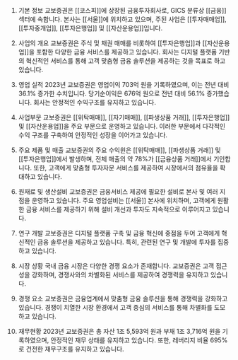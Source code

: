 1. 기본 정보
교보증권은 [[코스피]]에 상장된 금융투자회사로, GICS 분류상 [[금융]] 섹터에 속합니다. 본사는 [[서울]]에 위치하고 있으며, 주된 사업은 [[투자매매업]], [[투자중개업]], [[투자은행업]] 및 [[자산운용업]]입니다.

2. 사업의 개요
교보증권은 주식 및 채권 매매를 비롯하여 [[투자은행업]]과 [[자산운용업]]을 포함한 다양한 금융 서비스를 제공하고 있습니다. 회사는 디지털 플랫폼 기반의 혁신적인 서비스를 통해 고객 맞춤형 금융 솔루션을 제공하는 것을 목표로 하고 있습니다.

3. 영업 실적
2023년 교보증권은 영업이익 703억 원을 기록하였으며, 이는 전년 대비 36.1% 증가한 수치입니다. 당기순이익은 676억 원으로 전년 대비 56.1% 증가했습니다. 회사는 안정적인 수익구조를 유지하고 있습니다.

4. 사업부문
교보증권은 [[위탁매매]], [[자기매매]], [[파생상품 거래]], [[투자은행업]] 및 [[자산운용업]]을 주요 부문으로 운영하고 있습니다. 이러한 부문에서 다각적인 수익 구조를 구축하여 안정적인 성장을 이어가고 있습니다.

5. 주요 제품 및 매출
교보증권의 주요 수익원은 [[위탁매매]], [[파생상품 거래]] 및 [[투자은행업]]에서 발생하며, 전체 매출의 약 78%가 [[금융상품 거래]]에서 기인합니다. 또한, 고객에게 맞춤형 투자자문 서비스를 제공하여 시장에서의 점유율을 확대하고 있습니다.

6. 원재료 및 생산설비
교보증권은 금융서비스 제공에 필요한 설비로 본사 및 여러 지점을 운영하고 있습니다. 주요 영업설비는 [[서울]] 본사에 위치하며, 고객에게 원활한 금융 서비스를 제공하기 위해 설비 개선과 투자도 지속적으로 이루어지고 있습니다.

7. 연구 개발
교보증권은 디지털 플랫폼 구축 및 금융 혁신에 중점을 두어 고객에게 혁신적인 금융 솔루션을 제공하고 있습니다. 특히, 관련된 연구 및 개발에 투자를 집중하고 있습니다.

8. 시장 상황
국내 금융 시장은 다양한 경쟁 요소가 존재합니다. 교보증권은 고객 접근성을 강화하며, 경쟁사와의 차별화된 서비스를 제공하여 경쟁력을 유지하고 있습니다.

9. 경쟁 요소
교보증권은 금융업계에서 맞춤형 금융 솔루션을 통해 경쟁력을 강화하고 있습니다. 경쟁이 치열한 시장 환경에서 고객 중심의 서비스를 통해 차별화를 도모하고 있습니다.

10. 재무현황
2023년 교보증권은 총 자산 1조 5,593억 원과 부채 1조 3,716억 원을 기록하였으며, 안정적인 재무 상태를 유지하고 있습니다. 또한, 레버리지 비율 695%로 건전한 재무구조를 유지하고 있습니다.